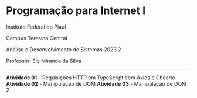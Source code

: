 # Programação para Internet I

Instituto Federal do Piauí

Campus Teresina Central

Análise e Desenvolvimento de Sistemas 2023.2

Professor: Ely Miranda da Silva

---

**Atividade 01** - Requisições HTTP em TypeScript com Axios e Cheerio
**Atividade 02** - Manipulação de DOM
**Atividade 03** - Manipulação de DOM 2